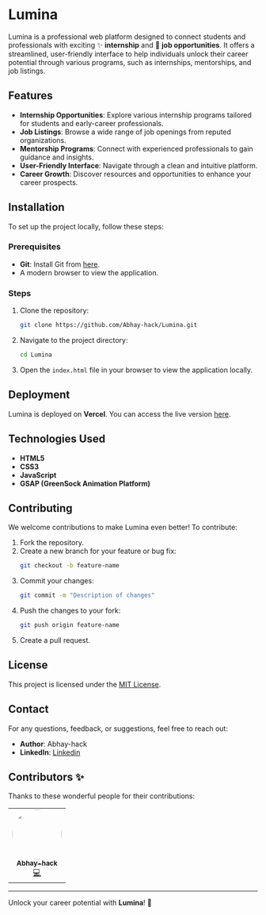 # Lumina

Lumina is a professional web platform designed to connect students and professionals with exciting ✨ **internship** and 💼 **job opportunities**. It offers a streamlined, user-friendly interface to help individuals unlock their career potential through various programs, such as internships, mentorships, and job listings.

## Features
- **Internship Opportunities**: Explore various internship programs tailored for students and early-career professionals.
- **Job Listings**: Browse a wide range of job openings from reputed organizations.
- **Mentorship Programs**: Connect with experienced professionals to gain guidance and insights.
- **User-Friendly Interface**: Navigate through a clean and intuitive platform.
- **Career Growth**: Discover resources and opportunities to enhance your career prospects.

## Installation

To set up the project locally, follow these steps:

### Prerequisites
- **Git**: Install Git from [here](https://git-scm.com/).
- A modern browser to view the application.

### Steps
1. Clone the repository:
   ```bash
   git clone https://github.com/Abhay-hack/Lumina.git
   ```

2. Navigate to the project directory:
   ```bash
   cd Lumina
   ```

3. Open the `index.html` file in your browser to view the application locally.

## Deployment
Lumina is deployed on **Vercel**. You can access the live version [here](https://lumina-cyan.vercel.app/). 

## Technologies Used
- **HTML5**
- **CSS3**
- **JavaScript**
- **GSAP (GreenSock Animation Platform)**

## Contributing
We welcome contributions to make Lumina even better! To contribute:
1. Fork the repository.
2. Create a new branch for your feature or bug fix:
   ```bash
   git checkout -b feature-name
   ```
3. Commit your changes:
   ```bash
   git commit -m "Description of changes"
   ```
4. Push the changes to your fork:
   ```bash
   git push origin feature-name
   ```
5. Create a pull request.

## License
This project is licensed under the [MIT License](LICENSE).

## Contact
For any questions, feedback, or suggestions, feel free to reach out:
- **Author**: Abhay-hack
- **LinkedIn**: [Linkedin](https://www.linkedin.com/in/abhay-gupta-1257b6248/)


## Contributors ✨
Thanks to these wonderful people for their contributions:

<!-- ALL-CONTRIBUTORS-LIST:START -->
<table>
  <tr>
    <td align="center">
      <a href="https://github.com/Abhay-hack">
        <img src="https://avatars.githubusercontent.com/u/111177764?v=4" width="100px;" alt="" style="border-radius: 50%;"/>
        <br /><sub><b>Abhay-hack</b></sub>
      </a>
      <br />
      <a href="https://github.com/Abhay-hack" title="Code">💻</a>
    </td>
  </tr>
</table>
<!-- ALL-CONTRIBUTORS-LIST:END -->

---

Unlock your career potential with **Lumina**! 🌟
